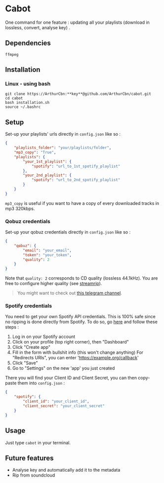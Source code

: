 # Cabot

One command for one feature : updating all your playlists (download in lossless, convert, analyse key) .

## Dependencies

```
ffmpeg
```

## Installation

### Linux - using bash
```
git clone https://ArthurCbn:**key**@github.com/ArthurCbn/cabot.git
cd cabot
bash installation.sh
source ~/.bashrc
```

## Setup

Set-up your playlists' urls directly in `config.json` like so :

```json
{
    "playlists_folder": "your/playlists/folder",
    "mp3_copy": "True",
    "playlists": {
        "your_1st_playlist": {
            "spotify": "url_to_1st_spotify_playlist"
        },
        "your_2nd_playlist": {
            "spotify": "url_to_2nd_spotify_playlist"
        }
    }
}
```

`mp3_copy` is useful if you want to have a copy of every downloaded tracks in mp3 320kbps.


### Qobuz credentials

Set-up your qobuz credentials directly in `config.json` like so :

```json
{
    "qobuz": {
        "email": "your_email",
        "token": "your_token",
        "quality": 2
    }
}
```

Note that `quality: 2` corresponds to CD quality (lossless 44.1kHz).
You are free to configure higher quality (see [streamrip](https://github.com/nathom/streamrip)).

>You might want to check out [this telegram channel](https://t.me/firehawk52official/126460).


### Spotify credentials

You need to get your own Spotify API credentials. This is 100% safe since no ripping is done directly from Spotify.
To do so, go [here](https://developer.spotify.com/) and follow these steps :
1. Log in on your Spotify account
2. Click on your profile (top right corner), then "Dashboard"
3. Click "Create app"
4. Fill in the form with bullshit info (this won't change anything)
   For "Redirects URls", you can enter 'https://example.org/callback'
6. Click "Save"
7. Go to "Settings" on the new 'app' you just created

There you will find your Client ID and Client Secret, you can then copy-paste them into `config.json` :

```json
{
    "spotify": {
        "client_id": "your_client_id",
        "client_secret": "your_client_secret"
    }
}
```

## Usage

Just type `cabot` in your terminal.

## Future features

- Analyse key and automatically add it to the metadata
- Rip from soundcloud
